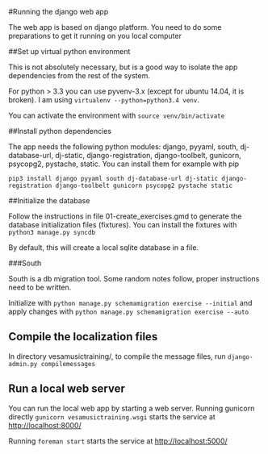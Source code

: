 #Running the django web app

The web app is based on django platform. You need to do some
preparations to get it running on you local computer

##Set up virtual python environment

This is not absolutely necessary, but is a good way to isolate the app
dependencies from the rest of the system.

For python > 3.3 you can use pyvenv-3.x (except for ubuntu 14.04, it
is broken). I am using ```virtualenv --python=python3.4 venv```.

You can activate the environment with ```source venv/bin/activate```

##Install python dependencies

The app needs the following python modules: django, pyyaml, south,
dj-database-url, dj-static, django-registration, django-toolbelt,
gunicorn, psycopg2, pystache, static. You can install them for example
with pip
```
pip3 install django pyyaml south dj-database-url dj-static django-registration django-toolbelt gunicorn psycopg2 pystache static
```

##Initialize the database

Follow the instructions in file 01-create_exercises.gmd to generate
the database initialization files (fixtures). You can install the
fixtures with
```python3 manage.py syncdb```

By default, this will create a local sqlite database in a file.

###South

South is a db migration tool. Some random notes follow, proper
instructions need to be written.

Initialize with
```python manage.py schemamigration exercise --initial```
and apply changes with
```python manage.py schemamigration exercise --auto```

## Compile the localization files

In directory vesamusictraining/, to compile the message files, run
```django-admin.py compilemessages```

## Run a local web server
You can run the local web app by starting a web server. Running
gunicorn directly
```gunicorn vesamusictraining.wsgi```
starts the service at [http://localhost:8000/](http://localhost:8000/)

Running ```foreman start```
starts the service at [http://localhost:5000/](http://localhost:5000/)


